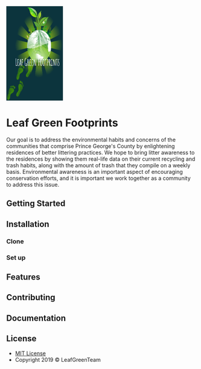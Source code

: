 <img src="INST377 project logo.png" alt="Leaf Green Footprints logo image" width="150" height="250">

# Leaf Green Footprints
Our goal is to address the environmental habits and concerns of the communities that comprise Prince George's County by enlightening residences of better littering practices. We hope to bring litter awareness to the residences by showing them real-life data on their current recycling and trash habits, along with the amount of trash that they compile on a weekly basis. Environmental awareness is an important aspect of encouraging conservation efforts, and it is important we work together as a community to address this issue.

## Getting Started

## Installation 
### Clone
### Set up
## Features

## Contributing

## Documentation

## License
* <a href="https://opensource.org/licenses/mit-license.php"> MIT License </a>
* Copyright 2019 © LeafGreenTeam
